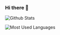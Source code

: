 ### Hi there 👋

![Github Stats](https://github-readme-stats.vercel.app/api?username=jcsdwj&show_icons=true&theme=dark&count_private=true)

![Most Used Languages](https://github-readme-stats.vercel.app/api/top-langs/?username=jcsdwj&theme=dark&layout=compact)


<!--
**jcsdwj/jcsdwj** is a ✨ _special_ ✨ repository because its `README.md` (this file) appears on your GitHub profile.

Here are some ideas to get you started:

- 🔭 I’m currently working on ...
- 🌱 I’m currently learning ...
- 👯 I’m looking to collaborate on ...
- 🤔 I’m looking for help with ...
- 💬 Ask me about ...
- 📫 How to reach me: ...
- 😄 Pronouns: ...
- ⚡ Fun fact: ...
-->
